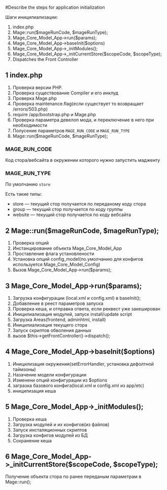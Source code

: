 #Describe the steps for application initialization

Шаги иницилиализации:
1. index.php
2. Mage::run($mageRunCode, $mageRunType);
3. Mage_Core_Model_App->run($params);
4. Mage_Core_Model_App->baseInit($options)
5. Mage_Core_Model_App->_initModules();
6. Mage_Core_Model_App->_initCurrentStore($scopeCode, $scopeType);
7. Dispatches the Front Controller

## 1 index.php

1. Проверка версии PHP.
2. Проверка существование Compiler и его инклуд
3. Проверка Mage.php
4. Проверка maintenance.flag(если существует то возвращает /errors/503.php)
5. require /app/bootstrap.php и Mage.php
6. Проверка параметра девелоп мода, и переключение в него при необходимости
7. Полусение параметров `MAGE_RUN_CODE` и `MAGE_RUN_TYPE`
8. Mage::run($mageRunCode, $mageRunType);

### MAGE_RUN_CODE

Код стора/вебсайта в окружении которого нужно запустить мадженту

### MAGE_RUN_TYPE

По умолчанию `store`

Есть такие типы:
  * store — текущий стор получается по переданому коду стора
  * group — текущий стор получается по коду группы
  * website — текущий стор получается по коду вебсайта

## 2 Mage::run($mageRunCode, $mageRunType);

1. Проверка опций
2. Инстанцирование объекта Mage_Core_Model_App
3. Проставление флага установлености
4. Установка опций config_model(по.умолчанию для конфигов используется Mage_Core_Model_Config)
5. Вызов Mage_Core_Model_App->run($params);

## 3 Mage_Core_Model_App->run($params);

1. Загрузка конфигурации (local.xml и config.xml) в baseInit();
2. Добавление в реест параметров запуска
3. Проверка кеша, и отправка ответа, если реквест уже закеширован
4. Иницилиализация модулей, запуск install/update script
5. Загрузка Areas(frontend, adminhtml, install)
6. Иницилиализация текущего стора
7. Запуск скриптов обволения данных
8. вызов $this->getFrontController()->dispatch();

## 4 Mage_Core_Model_App->baseInit($options)

1. Иницилизация окружения(setErrorHandler, установка дефолтной таймзоны)
2. Назачение модели конфигурации
3. Изменени опций конфигурации из $options
4. загразка базового конфига(local.xml и config.xml из app/etc)
5. иницилизация кеша

## 5 Mage_Core_Model_App->_initModules();

1. Проверка кеша
2. Загрузка модулей и их конфигов(из файлов)
3. Запуск инсталяционных скриптов
4. Загрузка конфигов модулей из БД
5. Сохранение кеша

## 6 Mage_Core_Model_App->_initCurrentStore($scopeCode, $scopeType);

Получение объекта стора по ранее переданым параметрам в Mage::run();

